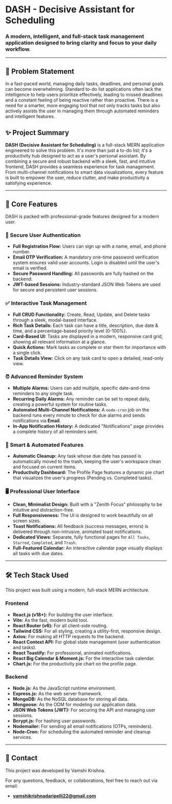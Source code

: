 # DASH - Decisive Assistant for Scheduling


### A modern, intelligent, and full-stack task management application designed to bring clarity and focus to your daily workflow.

---

## 📜 Problem Statement

In a fast-paced world, managing daily tasks, deadlines, and personal goals can become overwhelming. Standard to-do list applications often lack the intelligence to help users prioritize effectively, leading to missed deadlines and a constant feeling of being reactive rather than proactive. There is a need for a smarter, more engaging tool that not only tracks tasks but also actively assists the user in managing them through automated reminders and intelligent features.

## ✨ Project Summary

**DASH (Decisive Assistant for Scheduling)** is a full-stack MERN application engineered to solve this problem. It's more than just a to-do list; it's a productivity hub designed to act as a user's personal assistant. By combining a secure and robust backend with a sleek, fast, and intuitive frontend, DASH provides a seamless experience for task management. From multi-channel notifications to smart data visualizations, every feature is built to empower the user, reduce clutter, and make productivity a satisfying experience.

---

## 🚀 Core Features

DASH is packed with professional-grade features designed for a modern user.

### 🔐 Secure User Authentication
- **Full Registration Flow:** Users can sign up with a name, email, and phone number.
- **Email OTP Verification:** A mandatory one-time password verification system ensures valid user accounts. Login is disabled until the user's email is verified.
- **Secure Password Handling:** All passwords are fully hashed on the backend.
- **JWT-based Sessions:** Industry-standard JSON Web Tokens are used for secure and persistent user sessions.

### ✅ Interactive Task Management
- **Full CRUD Functionality:** Create, Read, Update, and Delete tasks through a sleek, modal-based interface.
- **Rich Task Details:** Each task can have a title, description, due date & time, and a percentage-based priority level (0-100%).
- **Card-Based UI:** Tasks are displayed in a modern, responsive card grid, showing all relevant information at a glance.
- **Quick Actions:** Mark tasks as complete or star them for importance with a single click.
- **Task Details View:** Click on any task card to open a detailed, read-only view.

### ⏰ Advanced Reminder System
- **Multiple Alarms:** Users can add multiple, specific date-and-time reminders to any single task.
- **Recurring Daily Alarms:** Any reminder can be set to repeat daily, creating a powerful system for routine tasks.
- **Automated Multi-Channel Notifications:** A `node-cron` job on the backend runs every minute to check for due alarms and sends notifications via **Email**.
- **In-App Notification History:** A dedicated "Notifications" page provides a complete history of all reminders sent.

### 🧠 Smart & Automated Features
- **Automatic Cleanup:** Any task whose due date has passed is automatically moved to the trash, keeping the user's workspace clean and focused on current items.
- **Productivity Dashboard:** The Profile Page features a dynamic pie chart that visualizes the user's progress (Pending vs. Completed tasks).

### 🖥️ Professional User Interface
- **Clean, Minimalist Design:** Built with a "Zenith Focus" philosophy to be intuitive and distraction-free.
- **Full Responsiveness:** The UI is designed to work beautifully on all screen sizes.
- **Toast Notifications:** All feedback (success messages, errors) is delivered through non-intrusive, animated toast notifications.
- **Dedicated Views:** Separate, fully functional pages for `All Tasks`, `Starred`, `Completed`, and `Trash`.
- **Full-Featured Calendar:** An interactive calendar page visually displays all tasks with due dates.

---

## 🛠️ Tech Stack Used

This project was built using a modern, full-stack MERN architecture.

### **Frontend**
- **React.js (v18+):** For building the user interface.
- **Vite:** As the fast, modern build tool.
- **React Router (v6):** For all client-side routing.
- **Tailwind CSS:** For all styling, creating a utility-first, responsive design.
- **Axios:** For making all HTTP requests to the backend.
- **React Context API:** For global state management (user authentication and tasks).
- **React Toastify:** For professional, animated notifications.
- **React Big Calendar & Moment.js:** For the interactive task calendar.
- **Chart.js:** For the productivity pie chart on the profile page.

### **Backend**
- **Node.js:** As the JavaScript runtime environment.
- **Express.js:** As the web server framework.
- **MongoDB:** As the NoSQL database for storing all data.
- **Mongoose:** As the ODM for modeling our application data.
- **JSON Web Tokens (JWT):** For securing the API and managing user sessions.
- **Bcrypt.js:** For hashing user passwords.
- **Nodemailer:** For sending all email notifications (OTPs, reminders).
- **Node-Cron:** For scheduling the automated reminder and cleanup services.

---

## 📧 Contact

This project was developed by Vamshi Krishna.

For any questions, feedback, or collaborations, feel free to reach out via email:
- **vamshikrishnadaripelli22@gmail.com**
